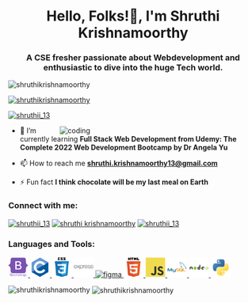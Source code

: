 
<h1 align="center">Hello, Folks!👋, I'm Shruthi Krishnamoorthy</h1>
<h3 align="center">A CSE fresher passionate about Webdevelopment and enthusiastic to dive into the huge Tech world.</h3>

<p align="left"> <img src="https://komarev.com/ghpvc/?username=shruthikrishnamoorthy&label=Profile%20views&color=0e75b6&style=flat" alt="shruthikrishnamoorthy" /> </p>

<p align="left"> <a href="https://github.com/ryo-ma/github-profile-trophy"><img src="https://github-profile-trophy.vercel.app/?username=shruthikrishnamoorthy" alt="shruthikrishnamoorthy" /></a> </p>

<p align="left"> <a href="https://twitter.com/shruthii_13" target="blank"><img src="https://img.shields.io/twitter/follow/shruthii_13?logo=twitter&style=for-the-badge" alt="shruthii_13" /></a> </p>
<img align="right" alt="coding" width="400" src="https://camo.githubusercontent.com/6607041227d81f650340ff070cc2843518acad359b57e5bb054a9fb7127aa041/68747470733a2f2f63646e2e6472696262626c652e636f6d2f75736572732f323634363432332f73637265656e73686f74732f353530373139362f636f6d70757465722e676966">

- 🌱 I’m currently learning **Full Stack Web Development from Udemy: The Complete 2022 Web Development Bootcamp by Dr Angela Yu**

- 📫 How to reach me **shruthi.krishnamoorthy13@gmail.com**

- ⚡ Fun fact **I think chocolate will be my last meal on Earth**

<h3 align="left">Connect with me:</h3>
<p align="left">
<a href="https://twitter.com/shruthii_13" target="blank"><img align="center" src="https://raw.githubusercontent.com/rahuldkjain/github-profile-readme-generator/master/src/images/icons/Social/twitter.svg" alt="shruthii_13" height="30" width="40" /></a>
<a href="https://linkedin.com/in/shruthi krishnamoorthy" target="blank"><img align="center" src="https://raw.githubusercontent.com/rahuldkjain/github-profile-readme-generator/master/src/images/icons/Social/linked-in-alt.svg" alt="shruthi krishnamoorthy" height="30" width="40" /></a>
<a href="https://instagram.com/shruthii_13" target="blank"><img align="center" src="https://raw.githubusercontent.com/rahuldkjain/github-profile-readme-generator/master/src/images/icons/Social/instagram.svg" alt="shruthii_13" height="30" width="40" /></a>
</p>

<h3 align="left">Languages and Tools:</h3>
<p align="left"> <a href="https://getbootstrap.com" target="_blank" rel="noreferrer"> <img src="https://raw.githubusercontent.com/devicons/devicon/master/icons/bootstrap/bootstrap-plain-wordmark.svg" alt="bootstrap" width="40" height="40"/> </a> <a href="https://www.cprogramming.com/" target="_blank" rel="noreferrer"> <img src="https://raw.githubusercontent.com/devicons/devicon/master/icons/c/c-original.svg" alt="c" width="40" height="40"/> </a> <a href="https://www.w3schools.com/css/" target="_blank" rel="noreferrer"> <img src="https://raw.githubusercontent.com/devicons/devicon/master/icons/css3/css3-original-wordmark.svg" alt="css3" width="40" height="40"/> </a> <a href="https://expressjs.com" target="_blank" rel="noreferrer"> <img src="https://raw.githubusercontent.com/devicons/devicon/master/icons/express/express-original-wordmark.svg" alt="express" width="40" height="40"/> </a> <a href="https://www.figma.com/" target="_blank" rel="noreferrer"> <img src="https://www.vectorlogo.zone/logos/figma/figma-icon.svg" alt="figma" width="40" height="40"/> </a> <a href="https://www.w3.org/html/" target="_blank" rel="noreferrer"> <img src="https://raw.githubusercontent.com/devicons/devicon/master/icons/html5/html5-original-wordmark.svg" alt="html5" width="40" height="40"/> </a> <a href="https://developer.mozilla.org/en-US/docs/Web/JavaScript" target="_blank" rel="noreferrer"> <img src="https://raw.githubusercontent.com/devicons/devicon/master/icons/javascript/javascript-original.svg" alt="javascript" width="40" height="40"/> </a> <a href="https://www.mysql.com/" target="_blank" rel="noreferrer"> <img src="https://raw.githubusercontent.com/devicons/devicon/master/icons/mysql/mysql-original-wordmark.svg" alt="mysql" width="40" height="40"/> </a> <a href="https://nodejs.org" target="_blank" rel="noreferrer"> <img src="https://raw.githubusercontent.com/devicons/devicon/master/icons/nodejs/nodejs-original-wordmark.svg" alt="nodejs" width="40" height="40"/> </a> <a href="https://www.python.org" target="_blank" rel="noreferrer"> <img src="https://raw.githubusercontent.com/devicons/devicon/master/icons/python/python-original.svg" alt="python" width="40" height="40"/> </a> </p>

<p><img align="left" src="https://github-readme-stats.vercel.app/api/top-langs?username=shruthikrishnamoorthy&show_icons=true&locale=en&layout=compact" alt="shruthikrishnamoorthy" /></p>

<p>&nbsp;<img align="center" src="https://github-readme-stats.vercel.app/api?username=shruthikrishnamoorthy&show_icons=true&locale=en" alt="shruthikrishnamoorthy" /></p>

